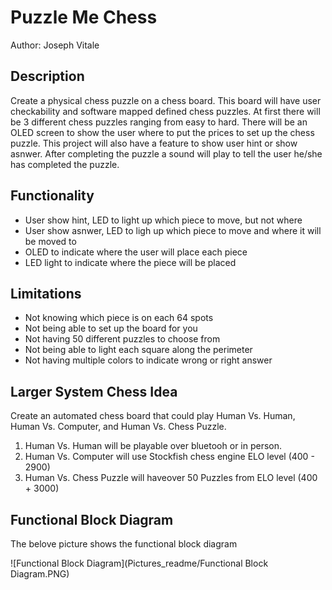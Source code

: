 # Puzzle Me Chess

Author: Joseph Vitale

## Description

Create a physical chess puzzle on a chess board. This board will have user checkability and software mapped defined chess puzzles. At first there will be 3 different chess puzzles ranging from easy to hard. There will be an OLED screen to show the user where to put the prices to set up the chess puzzle. This project will also have a feature to show user hint or show asnwer. After completing the puzzle a sound will play to tell the user he/she has completed the puzzle.

## Functionality

* User show hint, LED to light up which piece to move, but not where
* User show asnwer, LED to ligh up which piece to move and where it will be moved to
* OLED to indicate where the user will place each piece
* LED light to indicate where the piece will be placed

## Limitations

* Not knowing which piece is on each 64 spots
* Not being able to set up the board for you
* Not having 50 different puzzles to choose from
* Not being able to light  each square along the perimeter
* Not having multiple colors to indicate wrong or right answer

## Larger System Chess Idea

Create an automated chess board that could play Human Vs. Human, Human Vs. Computer, and Human Vs. Chess Puzzle.

  1. Human Vs. Human will be playable over bluetooh or in person.
  2. Human Vs. Computer will use Stockfish chess engine ELO level (400 - 2900)
  3. Human Vs. Chess Puzzle will haveover 50 Puzzles from ELO level (400 + 3000)

## Functional Block Diagram

The belove picture shows the functional block diagram

![Functional Block Diagram](Pictures_readme/Functional Block Diagram.PNG)
